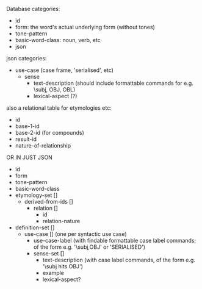 Database categories:

* id
* form: the word's actual underlying form (without tones)
* tone-pattern
* basic-word-class: noun, verb, etc
* json

json categories:
* use-case (case frame, 'serialised', etc)
  * sense
    * text-description (should include formattable commands for e.g. \subj, OBJ, OBL)
    * lexical-aspect (?)

also a relational table for etymologies etc:
* id
* base-1-id
* base-2-id (for compounds)
* result-id
* nature-of-relationship


OR IN JUST JSON

* id
* form
* tone-pattern
* basic-word-class
* etymology-set []
  * derived-from-ids []
    * relation []
      * id
      * relation-nature
* definition-set []
  * use-case [] (one per syntactic use case)
    * use-case-label (with findable formattable case label commands; of the form e.g. '\subj,OBJ' or 'SERIALISED')
    * sense-set []
      * text-description (with case label commands, of the form e.g. '\subj hits OBJ')
      * example
      * lexical-aspect?
